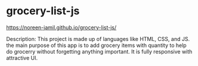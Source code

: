 # grocery-list-js
https://noreen-jamil.github.io/grocery-list-js/

Description:
This project is made up of languages like HTML, CSS, and JS. the main purpose of this app is to add grocery items with quantity to help do grocerry without forgetting anything important. It is fully responsive with attractive UI.
